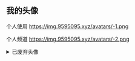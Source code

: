 ## 我的头像

个人使用 <https://img.9595095.xyz/avatars/-1.png>

个人频道 <https://img.9595095.xyz/avatars/-2.png>

<details>
<summary>已废弃头像</summary>
<br/>
<h2>原版</h2>
<a href='https://pic.rmb.bdstatic.com/bjh/8b98d9798b6997e61a19d49503845644.png'>百度百家号</a>
<a href='https://img.9595095.xyz/avatars/old-origin.png'>官方</a>
<br/>
<h2>无边款</h2>
<a href='https://pic.rmb.bdstatic.com/bjh/e5df6539b6413d67a96fd9639035effa.jpeg'>百度百家号</a>
<a href='https://img.9595095.xyz/avatars/old.jpeg'>官方</a>
</br>
</details>
